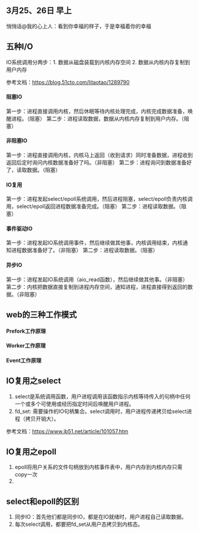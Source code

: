 ## 3月25、26日 早上
悄悄话@我的心上人：看到你幸福的样子，于是幸福着你的幸福

## 五种I/O
IO系统调用分两步：1. 数据从磁盘装载到内核内存空间 2. 数据从内核内存复制到用户内存

参考文档：https://blog.51cto.com/litaotao/1289790

#### 阻塞IO
第一步：进程直接调用内核，然后休眠等待内核处理完成，内核完成数据准备，唤醒进程。（阻塞）
第二步：进程读取数据，数据从内核内存复制到用户内存。（阻塞）

#### 非阻塞IO
第一步：进程直接调用内核，内核马上返回（收到请求）同时准备数据，进程收到返回后定时询问内核数据准备好了吗。（非阻塞）
第二步：进程询问到数据准备好了，读取数据。（阻塞）

#### IO复用
第一步：进程发起select/epoll系统调用，然后进程阻塞，select/epoll负责内核调用，select/epoll返回进程数据准备完成。（阻塞）
第二步：进程读取数据。（阻塞）

#### 事件驱动IO
第一步：进程发起IO系统调用事件，然后继续做其他事，内核调用结束，内核通知进程数据准备好了。（非阻塞）
第二步：进程读取数据。（阻塞）

#### 异步IO
第一步：进程发起IO系统调用（aio_read函数），然后继续做其他事。（非阻塞）
第二步：内核把数据直接复制到进程内存空间，通知进程，进程直接得到返回的数据。（非阻塞）

## web的三种工作模式

#### Prefork工作原理
#### Worker工作原理
#### Event工作原理

## IO复用之select
1. select是系统调用函数，用户进程调用该函数指示内核等待传入的句柄中任何一个或多个可使用或经历指定时间后唤醒用户进程。
2. fd_set: 需要操作的IO句柄集合。select调用时，用户进程传递拷贝给select进程（拷贝开销大）。

参考文档：https://www.jb51.net/article/101057.htm

## IO复用之epoll
1. epoll将用户关系的文件句柄放到内核事件表中，用户内存到内核内存只需copy一次
2. 

## select和epoll的区别
1. 同步IO：首先他们都是同步IO，都是在IO就绪时，用户进程自己读取数据。
2. 每次select调用，都要把fd_set从用户态拷贝到内核态。
